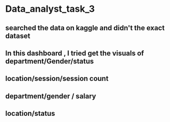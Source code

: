 # Data_analyst_task_3
## searched the data on kaggle and didn't the exact dataset
## In this dashboard , I tried get the visuals of department/Gender/status
## location/session/session count
## department/gender / salary
## location/status
